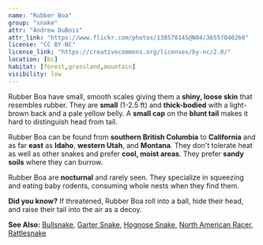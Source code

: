 ```yaml
---
name: "Rubber Boa"
group: "snake"
attr: "Andrew DuBois"
attr_link: "https://www.flickr.com/photos/138578145@N04/36557040260"
license: "CC BY-NC"
license_link: "https://creativecommons.org/licenses/by-nc/2.0/"
location: [bc]
habitat: [forest,grassland,mountain]
visibility: low
---
```

Rubber Boa have small, smooth scales giving them a **shiny, loose skin** that resembles rubber. They are **small** (1-2.5 ft) and **thick-bodied** with a light-brown back and a pale yellow belly. A **small cap** on the **blunt tail** makes it hard to distinguish head from tail.

Rubber Boa can be found from **southern British Columbia** to **California** and as far **east** as **Idaho**, **western Utah**, and **Montana**. They don't tolerate heat as well as other snakes and prefer **cool, moist areas**. They prefer **sandy soils** where they can burrow.

Rubber Boa are **nocturnal** and rarely seen. They specialize in squeezing and eating baby rodents, consuming whole nests when they find them.

**Did you know?** If threatened, Rubber Boa roll into a ball, hide their head, and raise their tail into the air as a decoy.

<!-- generated, do not edit -->
**See Also:**
[Bullsnake](/herps/bullsnake),
[Garter Snake](/herps/gartsnake),
[Hognose Snake](/herps/hognsnake),
[North American Racer](/herps/naracer),
[Rattlesnake](/herps/ratlsnak)
